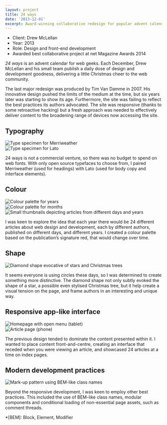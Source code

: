 ```yaml
---
layout: project
title: 24 ways
date: '2013-12-01'
excerpt: Award-winning collaborative redesign for popular advent calendar for web geeks.
---
```

* Client: Drew McLellan
* Year: 2013
* Role: Design and front-end development
* Awarded best collaborative project at net Magazine Awards 2014

_24 ways_ is an advent calendar for web geeks. Each December, Drew McLellan and his small team publish a daily dose of design and development goodness, delivering a little Christmas cheer to the web community.

The last major redesign was produced by Tim Van Damme in 2007. His innovative design pushed the limits of the medium at the time, but six years later was starting to show its age. Furthermore, the site was failing to reflect the best practices its authors advocated. The site was responsive (thanks to some retroactive hacking) but a fresh approach was needed to effectively deliver content to the broadening range of devices now accessing the site.

## Typography
![Type specimen for Merriweather]()  
![Type specimen for Lato]()

24 ways is not a commercial venture, so there was no budget to spend on web fonts. With only open source typefaces to choose from, I paired Merriweather (used for headings) with Lato (used for body copy and interface elements).

## Colour
![Colour palette for years]()  
![Colour palette for months]()  
![Small thumbnails depicting articles from different days and years]()

I was keen to explore the idea that each year there would be 24 different articles about web design and development, each by different authors, published on different days, and different years. I created a colour palette based on the publication’s signature red, that would change over time.

## Shape
![Diamond shape evocative of stars and Christmas trees]()

It seems everyone is using circles these days, so I was determined to create something more distinctive. The diamond shape not only subtly evoked the shape of a star, a possible even stylised Christmas tree, but it help create a visual tension on the page, and frame authors in an interesting and unique way.

## Responsive app-like interface
![Homepage with open menu (tablet)]()  
![Article page (phone)]()

The previous design tended to dominate the content presented within it. I wanted to place content front-and-centre, creating an interface that receded when you were viewing an article, and showcased 24 articles at a time on index pages.

## Modern development practices
![Mark-up pattern using BEM-like class names]()

Beyond the responsive development, I was keen to employ other best practices. This included the use of BEM-like class names, modular components and conditional loading of non-essential page assets, such as comment threads.

*[BEM]: Block, Element, Modifier